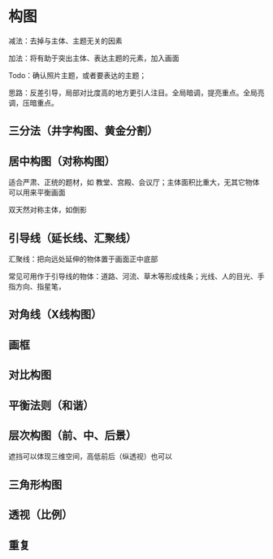 # 构图

减法：去掉与主体、主题无关的因素

加法：将有助于突出主体、表达主题的元素，加入画面

Todo：确认照片主题，或者要表达的主题；

思路：反差引导，局部对比度高的地方更引人注目。全局暗调，提亮重点。全局亮调，压暗重点。

## 三分法（井字构图、黄金分割）

## 居中构图（对称构图）

适合严肃、正统的题材，如 教堂、宫殿、会议厅；主体面积比重大，无其它物体可以用来平衡画面

双天然对称主体，如倒影

## 引导线（延长线、汇聚线）

汇聚线：把向远处延伸的物体置于画面正中底部

常见可用作于引导线的物体：道路、河流、草木等形成线条；光线、人的目光、手指方向、指星笔，

## 对角线（X线构图）

## 画框

## 对比构图

## 平衡法则（和谐）

## 层次构图（前、中、后景）

遮挡可以体现三维空间，高低前后（纵透视）也可以

## 三角形构图

## 透视（比例）

## 重复


